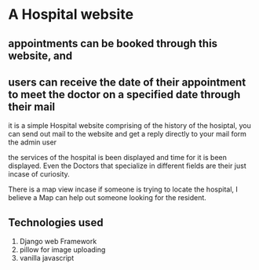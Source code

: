 # A Hospital website

## appointments can be booked through this website, and 
## users can receive the date of their appointment to meet the doctor on a specified date through their mail
<p>
    it is a simple Hospital website comprising of the history of the hosiptal,
    you can send out mail to the website and get a reply directly to your mail form the admin user 
    
</p>
<p> 
    the services of the hospital is been displayed and time for it is been displayed.
    Even the Doctors that specialize in different fields are  their just incase of curiosity.
</p>

<p> 
    There is a map view incase if someone is trying to locate the hospital, I believe a Map can help out someone looking for the resident.
</p>

## Technologies used
1. Django web Framework
2. pillow for image uploading
3. vanilla javascript

